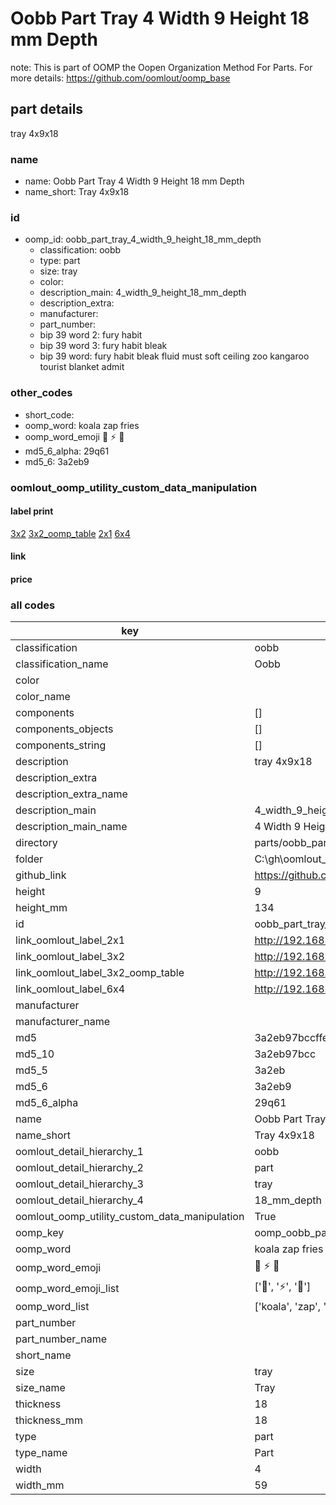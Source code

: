 # Oobb Part Tray 4 Width 9 Height 18 mm Depth  

note: This is part of OOMP the Oopen Organization Method For Parts. For more details: https://github.com/oomlout/oomp_base

##  part details
  



tray 4x9x18



### name
* name: Oobb Part Tray 4 Width 9 Height 18 mm Depth
* name_short: Tray 4x9x18 
### id
* oomp_id: oobb_part_tray_4_width_9_height_18_mm_depth
  * classification: oobb
  * type: part
  * size: tray
  * color: 
  * description_main: 4_width_9_height_18_mm_depth
  * description_extra: 
  * manufacturer: 
  * part_number: 
  * bip 39 word 2: fury habit
  * bip 39 word 3: fury habit bleak
  * bip 39 word: fury habit bleak fluid must soft ceiling zoo kangaroo tourist blanket admit

### other_codes
* short_code: 
* oomp_word: koala zap fries
* oomp_word_emoji :koala: :zap: :fries:
* md5_6_alpha: 29q61
* md5_6: 3a2eb9






### oomlout_oomp_utility_custom_data_manipulation
#### label print
[3x2](http://192.168.1.245:1112/?label=oomp%2029q61)
[3x2_oomp_table](http://192.168.1.108:1112/?label=oomp%2029q61)
[2x1](http://192.168.1.242:1112/?label=oomp%2029q61)
[6x4](http://192.168.1.55:1112/?label=oomp%2029q61)    

#### link

                              

#### price







### all codes 
| key | value |  
| --- | --- |  
| classification | oobb |  
| classification_name | Oobb |  
| color |  |  
| color_name |  |  
| components | [] |  
| components_objects | [] |  
| components_string | [] |  
| description | tray 4x9x18 |  
| description_extra |  |  
| description_extra_name |  |  
| description_main | 4_width_9_height_18_mm_depth |  
| description_main_name | 4 Width 9 Height 18 mm Depth |  
| directory | parts/oobb_part_tray_4_width_9_height_18_mm_depth |  
| folder | C:\gh\oomlout_oobb_version_4_generated_parts\parts\oobb_part_tray_4_width_9_height_18_mm_depth |  
| github_link | https://github.com/oomlout/oomlout_oomp_part_src/tree/main/parts/oobb_part_tray_4_width_9_height_18_mm_depth |  
| height | 9 |  
| height_mm | 134 |  
| id | oobb_part_tray_4_width_9_height_18_mm_depth |  
| link_oomlout_label_2x1 | http://192.168.1.242:1112/?label=oomp%2029q61 |  
| link_oomlout_label_3x2 | http://192.168.1.245:1112/?label=oomp%2029q61 |  
| link_oomlout_label_3x2_oomp_table | http://192.168.1.108:1112/?label=oomp%2029q61 |  
| link_oomlout_label_6x4 | http://192.168.1.55:1112/?label=oomp%2029q61 |  
| manufacturer |  |  
| manufacturer_name |  |  
| md5 | 3a2eb97bccffe49f3949059a2f1a0af3 |  
| md5_10 | 3a2eb97bcc |  
| md5_5 | 3a2eb |  
| md5_6 | 3a2eb9 |  
| md5_6_alpha | 29q61 |  
| name | Oobb Part Tray 4 Width 9 Height 18 mm Depth |  
| name_short | Tray 4x9x18  |  
| oomlout_detail_hierarchy_1 | oobb |  
| oomlout_detail_hierarchy_2 | part |  
| oomlout_detail_hierarchy_3 | tray |  
| oomlout_detail_hierarchy_4 | 18_mm_depth |  
| oomlout_oomp_utility_custom_data_manipulation | True |  
| oomp_key | oomp_oobb_part_tray_4_width_9_height_18_mm_depth |  
| oomp_word | koala zap fries |  
| oomp_word_emoji | :koala: :zap: :fries: |  
| oomp_word_emoji_list | [':koala:', ':zap:', ':fries:'] |  
| oomp_word_list | ['koala', 'zap', 'fries'] |  
| part_number |  |  
| part_number_name |  |  
| short_name |  |  
| size | tray |  
| size_name | Tray |  
| thickness | 18 |  
| thickness_mm | 18 |  
| type | part |  
| type_name | Part |  
| width | 4 |  
| width_mm | 59 |  
